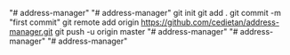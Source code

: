 "# address-manager" 
"# address-manager"  git init git add . git commit -m "first commit" git remote add origin https://github.com/cedietan/address-manager.git git push -u origin master
"# address-manager" 
"# address-manager" 
"# address-manager" 
